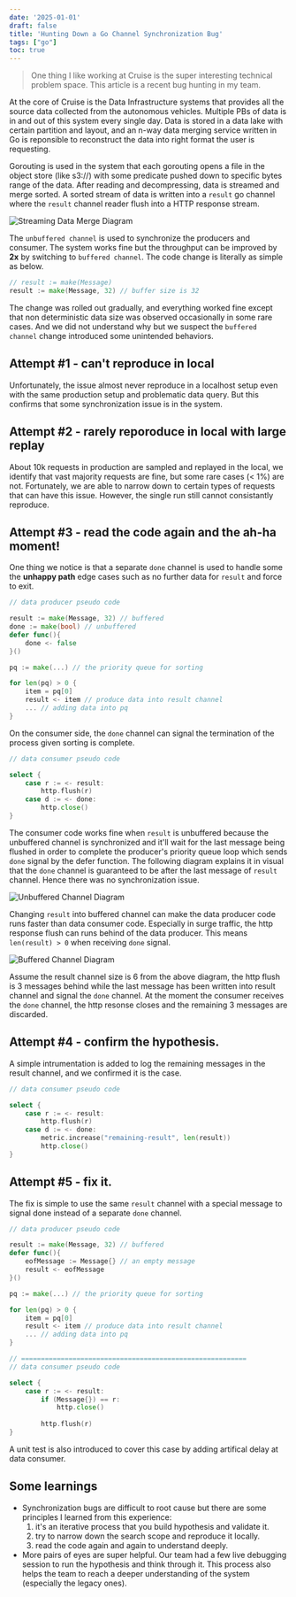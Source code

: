 ```yaml
---
date: '2025-01-01'
draft: false
title: 'Hunting Down a Go Channel Synchronization Bug'
tags: ["go"]
toc: true
---
```


> One thing I like working at Cruise is the super interesting technical problem space. This article is a recent bug hunting in my team.

At the core of Cruise is the Data Infrastructure systems that provides all the source data collected from the autonomous vehicles. Multiple PBs of data is in and out of this system every single day. Data is stored in a data lake with certain partition and layout, and an n-way data merging service written in Go is reponsible to reconstruct the data into right format the user is requesting.

Gorouting is used in the system that each gorouting opens a file in the object store (like s3://) with some predicate pushed down to specific bytes range of the data. After reading and decompressing, data is streamed and merge sorted. A sorted stream of data is written into a `result` go channel where the `result` channel reader flush into a HTTP response stream.

![Streaming Data Merge Diagram](/images/streaming-diagram.png)

The `unbuffered channel` is used to synchronize the producers and consumer. The system works fine but the throughput can be improved by **2x** by switching to `buffered channel`. The code change is literally as simple as below.
```go
// result := make(Message)
result := make(Message, 32) // buffer size is 32
```

The change was rolled out gradually, and everything worked fine except that non deterministic data size was observed occasionally in some rare cases. And we did not understand why but we suspect the `buffered channel` change introduced some unintended behaviors.

## Attempt #1 - can't reproduce in local

Unfortunately, the issue almost never reproduce in a localhost setup even with the same production setup and problematic data query. But this confirms that some synchronization issue is in the system.

## Attempt #2 - rarely reporoduce in local with large replay

About 10k requests in production are sampled and replayed in the local, we identify that vast majority requests are fine, but some rare cases (< 1%) are not. Fortunately, we are able to narrow down to certain types of requests that can have this issue. However, the single run still cannot consistantly reproduce.

## Attempt #3 - read the code again and the ah-ha moment!

One thing we notice is that a separate `done` channel is used to handle some the **unhappy path** edge cases such as no further data for `result` and force to exit.

```go
// data producer pseudo code

result := make(Message, 32) // buffered
done := make(bool) // unbuffered
defer func(){
    done <- false
}()

pq := make(...) // the priority queue for sorting

for len(pq) > 0 {
    item = pq[0]
    result <- item // produce data into result channel
    ... // adding data into pq
}
```

On the consumer side, the `done` channel can signal the termination of the process given sorting is complete.

```go
// data consumer pseudo code

select {
    case r := <- result:
        http.flush(r)
    case d := <- done:
        http.close()
}
```

The consumer code works fine when `result` is unbuffered because the unbuffered channel is synchronized and it'll wait for the last message being flushed in order to complete the producer's priority queue loop which sends `done` signal by the defer function. The following diagram explains it in visual that the `done` channel is guaranteed to be after the last message of `result` channel. Hence there was no synchronization issue.

![Unbuffered Channel Diagram](/images/unbuffered-channel.png)

Changing `result` into buffered channel can make the data producer code runs faster than data consumer code. Especially in surge traffic, the http response flush can runs behind of the data producer. This means `len(result) > 0` when receiving `done` signal.

![Buffered Channel Diagram](/images/buffered-channel.png)

Assume the result channel size is 6 from the above diagram, the http flush is 3 messages behind while the last message has been written into result channel and signal the `done` channel. At the moment the consumer receives the `done` channel, the http resonse closes and the remaining 3 messages are discarded.

## Attempt #4 - confirm the hypothesis.

A simple intrumentation is added to log the remaining messages in the result channel, and we confirmed it is the case.

```go
// data consumer pseudo code

select {
    case r := <- result:
        http.flush(r)
    case d := <- done:
        metric.increase("remaining-result", len(result))
        http.close()
}
```

## Attempt #5 - fix it.

The fix is simple to use the same `result` channel with a special message to signal done instead of a separate `done` channel. 

```go
// data producer pseudo code

result := make(Message, 32) // buffered
defer func(){
    eofMessage := Message{} // an empty message
    result <- eofMessage
}()

pq := make(...) // the priority queue for sorting

for len(pq) > 0 {
    item = pq[0]
    result <- item // produce data into result channel
    ... // adding data into pq
}

// =========================================================
// data consumer pseudo code

select {
    case r := <- result:
        if (Message{}) == r:
            http.close()
        
        http.flush(r)
}
```

A unit test is also introduced to cover this case by adding artifical delay at data consumer.

## Some learnings

* Synchronization bugs are difficult to root cause but there are some principles I learned from this experience:
  1. it's an iterative process that you build hypothesis and validate it.
  2. try to narrow down the search scope and reproduce it locally.
  3. read the code again and again to understand deeply.
* More pairs of eyes are super helpful. Our team had a few live debugging session to run the hypothesis and think through it. This process also helps the team to reach a deeper understanding of the system (especially the legacy ones).
